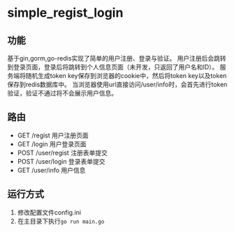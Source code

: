 # simple_regist_login

## 功能
基于gin,gorm,go-redis实现了简单的用户注册、登录与验证。
用户注册后会跳转到登录页面，登录后将跳转到个人信息页面（未开发，只返回了用户名和ID）。
服务端将随机生成token key保存到浏览器的cookie中，然后将token key以及token保存到redis数据库中。
当浏览器使用url直接访问/user/info时，会首先进行token验证，验证不通过将不会展示用户信息。


## 路由
  * GET   /regist       用户注册页面
  * GET   /login        用户登录页面
  * POST  /user/regist  注册表单提交
  * POST  /user/login   登录表单提交
  * GET   /user/info    用户信息

## 运行方式
  1. 修改配置文件config.ini
  2. 在主目录下执行`go run main.go`
